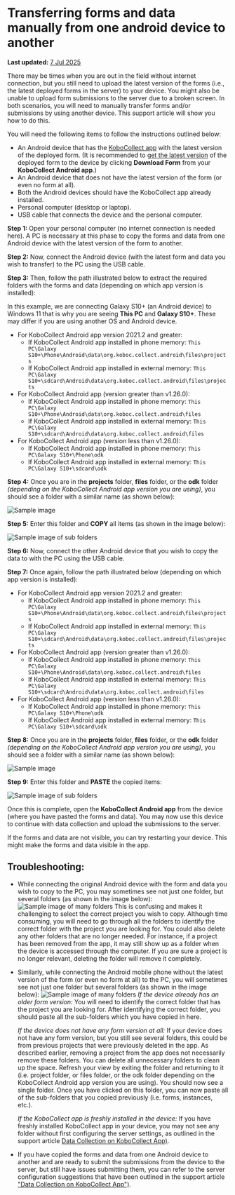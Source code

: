 ﻿# Transferring forms and data manually from one android device to another
**Last updated:** <a href="https://github.com/kobotoolbox/docs/blob/bc50d5ca6c8dae3c9cd55113a23269b8f60daf12/source/transferring_forms.md" class="reference">7 Jul 2025</a>

There may be times when you are out in the field without internet connection,
but you still need to upload the latest version of the forms (i.e., the latest
deployed forms in the server) to your device. You might also be unable to upload
form submissions to the server due to a broken screen. In both scenarios, you
will need to manually transfer forms and/or submissions by using another device.
This support article will show you how to do this.

You will need the following items to follow the instructions outlined below:

-   An Android device that has the [KoboCollect app](https://support.kobotoolbox.org/kobocollect_on_android_latest.html) with the latest version of the deployed form. (It is
    recommended to [get the latest version](https://support.kobotoolbox.org/data_collection_kobocollect.html#downloading-forms) of the deployed form to the device by
    clicking **Download Form** from your **KoboCollect Android app**.)
-   An Android device that does not have the latest version of the form (or even
    no form at all).
-   Both the Android devices should have the KoboCollect app already installed.
-   Personal computer (desktop or laptop).
-   USB cable that connects the device and the personal computer.

**Step 1:** Open your personal computer (no internet connection is needed here).
A PC is necessary at this phase to copy the forms and data from one Android
device with the latest version of the form to another.

**Step 2:** Now, connect the Android device (with the latest form and data you
wish to transfer) to the PC using the USB cable.

**Step 3:** Then, follow the path illustrated below to extract the required
folders with the forms and data (depending on which app version is installed):

<p class="note">
  In this example, we are connecting Galaxy S10+ (an Android device) to Windows
  11 that is why you are seeing <strong>This PC</strong> and
  <strong>Galaxy S10+</strong>. These may differ if you are using another OS and
  Android device.
</p>

-   For KoboCollect Android app version 2021.2 and greater:
    -   If KoboCollect Android app installed in phone memory:
        `This PC\Galaxy S10+\Phone\Android\data\org.koboc.collect.android\files\projects`
    -   If KoboCollect Android app installed in external memory:
        `This PC\Galaxy S10+\sdcard\Android\data\org.koboc.collect.android\files\projects`
-   For KoboCollect Android app (version greater than v1.26.0):
    -   If KoboCollect Android app installed in phone memory:
        `This PC\Galaxy S10+\Phone\Android\data\org.koboc.collect.android\files`
    -   If KoboCollect Android app installed in external memory:
        `This PC\Galaxy S10+\sdcard\Android\data\org.koboc.collect.android\files`
-   For KoboCollect Android app (version less than v1.26.0):
    -   If KoboCollect Android app installed in phone memory:
        `This PC\Galaxy S10+\Phone\odk`
    -   If KoboCollect Android app installed in external memory:
        `This PC\Galaxy S10+\sdcard\odk`

**Step 4:** Once you are in the **projects** folder, **files** folder, or the
**odk** folder _(depending on the KoboCollect Android app version you are
using)_, you should see a folder with a similar name (as shown below):

![Sample image](images/transferring_forms/sample_1_folder.png)

**Step 5:** Enter this folder and **COPY** all items (as shown in the image
below):

![Sample image of sub folders](images/transferring_forms/sub_folders.png)

**Step 6:** Now, connect the other Android device that you wish to copy the data
to with the PC using the USB cable.

**Step 7:** Once again, follow the path illustrated below (depending on which
app version is installed):

-   For KoboCollect Android app version 2021.2 and greater:
    -   If KoboCollect Android app installed in phone memory:
        `This PC\Galaxy S10+\Phone\Android\data\org.koboc.collect.android\files\projects`
    -   If KoboCollect Android app installed in external memory:
        `This PC\Galaxy S10+\sdcard\Android\data\org.koboc.collect.android\files\projects`
-   For KoboCollect Android app (version greater than v1.26.0):
    -   If KoboCollect Android app installed in phone memory:
        `This PC\Galaxy S10+\Phone\Android\data\org.koboc.collect.android\files`
    -   If KoboCollect Android app installed in external memory:
        `This PC\Galaxy S10+\sdcard\Android\data\org.koboc.collect.android\files`
-   For KoboCollect Android app (version less than v1.26.0):
    -   If KoboCollect Android app installed in phone memory:
        `This PC\Galaxy S10+\Phone\odk`
    -   If KoboCollect Android app installed in external memory:
        `This PC\Galaxy S10+\sdcard\odk`

**Step 8:** Once you are in the **projects** folder, **files** folder, or the
**odk** folder _(depending on the KoboCollect Android app version you are
using)_, you should see a folder with a similar name (as shown below):

![Sample image](images/transferring_forms/sample_2_folder.png)

**Step 9:** Enter this folder and **PASTE** the copied items:

![Sample image of sub folders](images/transferring_forms/sub_folders.png)

Once this is complete, open the **KoboCollect Android app** from the device
(where you have pasted the forms and data). You may now use this device to
continue with data collection and upload the submissions to the server.

<p class="note">
  If the forms and data are not visible, you can try restarting your device.
  This might make the forms and data visible in the app.
</p>

## Troubleshooting:

-   While connecting the original Android device with the form and data you wish
    to copy to the PC, you may sometimes see not just one folder, but several
    folders (as shown in the image below):
    ![Sample image of many folders](images/transferring_forms/sample_many_folders.png)
    This is confusing and makes it challenging to select the correct project you
    wish to copy. Although time consuming, you will need to go through all the
    folders to identify the correct folder with the project you are looking for.
    You could also delete any other folders that are no longer needed. For
    instance, if a project has been removed from the app, it may still show up
    as a folder when the device is accessed through the computer. If you are
    sure a project is no longer relevant, deleting the folder will remove it
    completely.

-   Similarly, while connecting the Android mobile phone without the latest
    version of the form (or even no form at all) to the PC, you will sometimes
    see not just one folder but several folders (as shown in the image below):
    ![Sample image of many folders](images/transferring_forms/sample_many_folders.png)
    _If the device already has an older form version:_ You will need to identify
    the correct folder that has the project you are looking for. After
    identifying the correct folder, you should paste all the sub-folders which
    you have copied in here.

    _If the device does not have any form version at all:_ If your device does
    not have any form version, but you still see several folders, this could be
    from previous projects that were previously deleted in the app. As described
    earlier, removing a project from the app does not necessarily remove these
    folders. You can delete all unnecessary folders to clean up the space.
    Refresh your view by exiting the folder and returning to it (i.e. project
    folder, or files folder, or the odk folder depending on the KoboCollect
    Android app version you are using). You should now see a single folder. Once
    you have clicked on this folder, you can now paste all of the sub-folders
    that you copied previously (i.e. forms, instances, etc.).

    _If the KoboCollect app is freshly installed in the device:_ If you have
    freshly installed KoboCollect app in your device, you may not see any folder
    without first configuring the server settings, as outlined in the support
    article [Data Collection on KoboCollect App)](kobocollect_on_android_latest).

-   If you have copied the forms and data from one Android device to another and
    are ready to submit the submissions from the device to the server, but still
    have issues submitting them, you can refer to the server configuration
    suggestions that have been outlined in the support article ["Data Collection on KoboCollect App")](kobocollect_on_android_latest).
